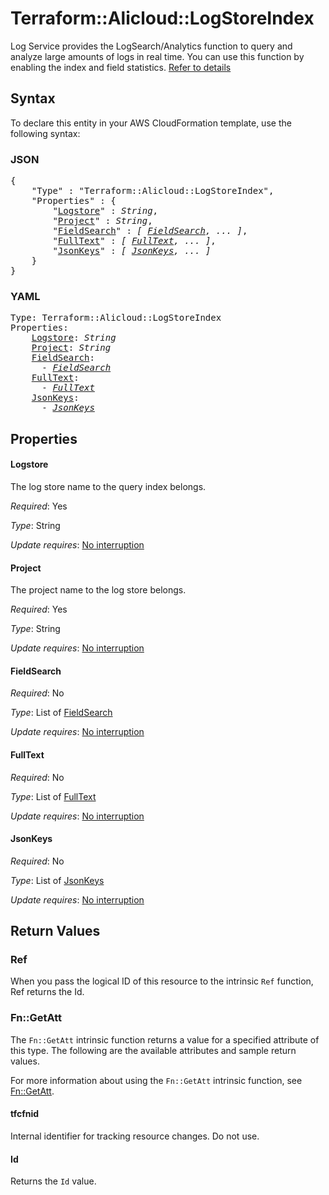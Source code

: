 # Terraform::Alicloud::LogStoreIndex

Log Service provides the LogSearch/Analytics function to query and analyze large amounts of logs in real time.
You can use this function by enabling the index and field statistics. [Refer to details](https://www.alibabacloud.com/help/doc-detail/43772.htm)

## Syntax

To declare this entity in your AWS CloudFormation template, use the following syntax:

### JSON

<pre>
{
    "Type" : "Terraform::Alicloud::LogStoreIndex",
    "Properties" : {
        "<a href="#logstore" title="Logstore">Logstore</a>" : <i>String</i>,
        "<a href="#project" title="Project">Project</a>" : <i>String</i>,
        "<a href="#fieldsearch" title="FieldSearch">FieldSearch</a>" : <i>[ <a href="fieldsearch.md">FieldSearch</a>, ... ]</i>,
        "<a href="#fulltext" title="FullText">FullText</a>" : <i>[ <a href="fulltext.md">FullText</a>, ... ]</i>,
        "<a href="#jsonkeys" title="JsonKeys">JsonKeys</a>" : <i>[ <a href="jsonkeys.md">JsonKeys</a>, ... ]</i>
    }
}
</pre>

### YAML

<pre>
Type: Terraform::Alicloud::LogStoreIndex
Properties:
    <a href="#logstore" title="Logstore">Logstore</a>: <i>String</i>
    <a href="#project" title="Project">Project</a>: <i>String</i>
    <a href="#fieldsearch" title="FieldSearch">FieldSearch</a>: <i>
      - <a href="fieldsearch.md">FieldSearch</a></i>
    <a href="#fulltext" title="FullText">FullText</a>: <i>
      - <a href="fulltext.md">FullText</a></i>
    <a href="#jsonkeys" title="JsonKeys">JsonKeys</a>: <i>
      - <a href="jsonkeys.md">JsonKeys</a></i>
</pre>

## Properties

#### Logstore

The log store name to the query index belongs.

_Required_: Yes

_Type_: String

_Update requires_: [No interruption](https://docs.aws.amazon.com/AWSCloudFormation/latest/UserGuide/using-cfn-updating-stacks-update-behaviors.html#update-no-interrupt)

#### Project

The project name to the log store belongs.

_Required_: Yes

_Type_: String

_Update requires_: [No interruption](https://docs.aws.amazon.com/AWSCloudFormation/latest/UserGuide/using-cfn-updating-stacks-update-behaviors.html#update-no-interrupt)

#### FieldSearch

_Required_: No

_Type_: List of <a href="fieldsearch.md">FieldSearch</a>

_Update requires_: [No interruption](https://docs.aws.amazon.com/AWSCloudFormation/latest/UserGuide/using-cfn-updating-stacks-update-behaviors.html#update-no-interrupt)

#### FullText

_Required_: No

_Type_: List of <a href="fulltext.md">FullText</a>

_Update requires_: [No interruption](https://docs.aws.amazon.com/AWSCloudFormation/latest/UserGuide/using-cfn-updating-stacks-update-behaviors.html#update-no-interrupt)

#### JsonKeys

_Required_: No

_Type_: List of <a href="jsonkeys.md">JsonKeys</a>

_Update requires_: [No interruption](https://docs.aws.amazon.com/AWSCloudFormation/latest/UserGuide/using-cfn-updating-stacks-update-behaviors.html#update-no-interrupt)

## Return Values

### Ref

When you pass the logical ID of this resource to the intrinsic `Ref` function, Ref returns the Id.

### Fn::GetAtt

The `Fn::GetAtt` intrinsic function returns a value for a specified attribute of this type. The following are the available attributes and sample return values.

For more information about using the `Fn::GetAtt` intrinsic function, see [Fn::GetAtt](https://docs.aws.amazon.com/AWSCloudFormation/latest/UserGuide/intrinsic-function-reference-getatt.html).

#### tfcfnid

Internal identifier for tracking resource changes. Do not use.

#### Id

Returns the <code>Id</code> value.

